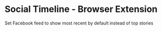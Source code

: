 # Social Timeline - Browser Extension
Set Facebook feed to show most recent by default instead of top stories
